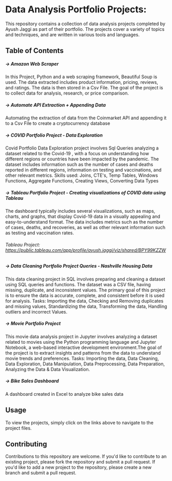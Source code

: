 # Data Analysis Portfolio Projects:

This repository contains a collection of data analysis projects completed by Ayush Jaggi as part of their portfolio. The projects cover a variety of topics and techniques, and are written in various tools and languages.

## Table of Contents

##### -> Amazon Web Scraper
In this Project, Python and a web scraping framework, Beautiful Soup is used. The data extracted includes product information, pricing, reviews, and ratings.
The data is then stored in a Csv File. The goal of the project is to collect data for analysis, research, or price comparison.


##### -> Automate API Extraction + Appending Data
Automating the extraction of data from the Coinmarket API and appending it to a Csv File to create a cryptocurrency database


##### -> COVID Portfolio Project - Data Exploration
Covid Portfolio Data Exploration project involves Sql Queries analyzing a dataset related to the Covid-19 , with a focus on understanding how different regions or countries have been impacted by the pandemic. The dataset includes information such as the number of cases and deaths reported in different regions, information on testing and vaccinations, and other relevant metrics.
Skills used: Joins, CTE's, Temp Tables, Windows Functions, Aggregate Functions, Creating Views, Converting Data Types


##### -> Tableau Portfolio Project - Creating visualizations of COVID data using Tableau
The dashboard typically includes several visualizations, such as maps, charts, and graphs,
that display Covid-19 data in a visually appealing and easy-to-understand format.
The data includes metrics such as the number of cases, deaths, and recoveries, as well as other relevant information such as testing and vaccination rates.

###### Tableau Project: https://public.tableau.com/app/profile/ayush.jaggi/viz/shared/BPY99KZZW


##### -> Data Cleaning Portfolio Project Queries - Nashville Housing Data
This data cleaning project in SQL involves preparing and cleaning a dataset using SQL queries and functions. The dataset was a CSV file, having missing, duplicate, and inconsistent values. The primary goal of this project is to ensure the data is accurate, complete, and consistent before it is used for analysis. 
Tasks: Importing the data, Checking and Removing duplicates and missing values, Standardizing the data, Transforming the data, Handling outliers and incorrect Values.


##### -> Movie Portfolio Project 
This movie data analysis project in Jupyter involves analyzing a dataset related to movies using the Python programming language and Jupyter Notebook, a web-based interactive development environment.The goal of the project is to extract insights and patterns from the data to understand movie trends and preferences. 
Tasks: Importing the data, Data Cleaning, Data Exploration, Data Manipulation, Data Preprocessing, Data Preparation, Analyzing the Data & Data Visualization.


##### -> Bike Sales Dashboard
A dashboard created in Excel to analyze bike sales data

## Usage
To view the projects, simply click on the links above to navigate to the project files.

## Contributing
Contributions to this repository are welcome. If you'd like to contribute to an existing project, please fork the repository and submit a pull request. If you'd like to add a new project to the repository, please create a new branch and submit a pull request.
